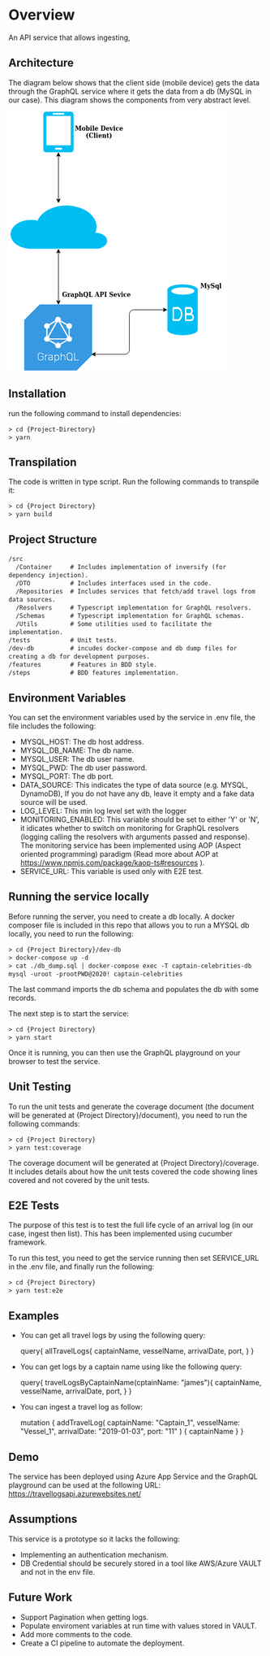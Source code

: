 Overview
=======================
An API service that allows ingesting, 


Architecture
------------
The diagram below shows that the client side (mobile device) gets the data through the GraphQL service where it gets the data from a db (MySQL in our case). This diagram shows the components from very abstract level.

![Architecture](diagram.png)

Installation
---------------
 run the following command to install dependencies:

    > cd {Project-Directory}
    > yarn


Transpilation
---------------------
The code is written in type script. Run the following commands to transpile it:

    > cd {Project Directory}
    > yarn build


Project Structure
-----------------
    /src
      /Container     # Includes implementation of inversify (for dependency injection).
      /DTO           # Includes interfaces used in the code.
      /Repositories  # Includes services that fetch/add travel logs from data sources.
      /Resolvers     # Typescript implementation for GraphQL resolvers.
      /Schemas       # Typescript implementation for GraphQL schemas.
      /Utils         # Some utilities used to facilitate the implementation.
    /tests           # Unit tests.
    /dev-db          # incudes docker-compose and db dump files for creating a db for development purposes. 
    /features        # Features in BDD style.
    /steps           # BDD features implementation.

Environment Variables
---------------------
You can set the environment variables used by the service in .env file, the file includes the following:
  - MYSQL_HOST: The db host address.
  - MYSQL_DB_NAME: The db name.
  - MYSQL_USER: The db user name.
  - MYSQL_PWD: The db user password.
  - MYSQL_PORT: The db port.
  - DATA_SOURCE: This indicates the type of data source (e.g. MYSQL, DynamoDB), If you do not have any db,
                 leave it empty and a fake data source will be used.
  - LOG_LEVEL: This min log level set with the logger
  - MONITORING_ENABLED: This variable should be set to either 'Y' or 'N', it idicates whether to
                        switch on monitoring for GraphQL resolvers (logging calling the resolvers with
                        arguments passed and response). The monitoring service has been implemented using
                        AOP (Aspect oriented programming) paradigm (Read more about AOP at 
                        https://www.npmjs.com/package/kaop-ts#resources ).
  - SERVICE_URL: This variable is used only with E2E test.

Running the service locally
---------------------------
Before running the server, you need to create a db locally. A docker composer file is included in this repo that 
allows you to run a MYSQL db locally, you need to run the following:

    > cd {Project Directory}/dev-db
    > docker-compose up -d
    > cat ./db_dump.sql | docker-compose exec -T captain-celebrities-db mysql -uroot -prootPWD@2020! captain-celebrities

The last command imports the db schema and populates the db with some records.

The next step is to start the service:

    > cd {Project Directory}
    > yarn start

Once it is running, you can then use the GraphQL playground on your browser to test the service.

Unit Testing
---------------------
To run the unit tests and generate the coverage document (the document will be generated at {Project Directory}/document), you need to run the following commands:

    > cd {Project Directory}
    > yarn test:coverage

The coverage document will be generated at {Project Directory}/coverage. It includes details about how the unit tests covered the code showing lines covered and not covered by the unit tests.

E2E Tests
----------
The purpose of this test is to test the full life cycle of an arrival log (in our case, ingest then list). This has been implemented using cucumber framework.

To run this test, you need to get the service running then set SERVICE_URL in the .env file, and finally run the following:

    > cd {Project Directory}
    > yarn test:e2e

Examples
--------
- You can get all travel logs by using the following query:

  query{
    allTravelLogs{
      captainName,
      vesselName,
      arrivalDate,
      port,
    }
  }

- You can get logs by a captain name using like the following query:

  query{ 
    travelLogsByCaptainName(cptainName: "james"){
      captainName,
      vesselName,
      arrivalDate,
      port,
    }
  }

- You can ingest a travel log as follow:

  mutation {
    addTravelLog(
      captainName: "Captain_1", 
      vesselName: "Vessel_1", 
      arrivalDate: "2019-01-03", 
      port: "11"
    ) {
      captainName
    }
  }

Demo
-----
The service has been deployed using Azure App Service and the GraphQL playground can be used at the following URL:
https://travellogsapi.azurewebsites.net/


Assumptions
-----------
This service is a prototype so it lacks the following:

  - Implementing an authentication mechanism.
  - DB Credential should be securely stored in a tool like AWS/Azure VAULT and not in the env file.

Future Work
-----------
  - Support Pagination when getting logs.
  - Populate enviroment variables at run time with values stored in VAULT.
  - Add more comments to the code.
  - Create a CI pipeline to automate the deployment.

